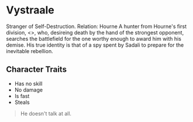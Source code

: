 # Vystraale

Stranger of Self-Destruction. Relation: Hourne
A hunter from Hourne's first division, <<Solidus>>, who, desireing death by the hand of the
strongest opponent, searches the battlefield for the one worthy enough to award him with his demise. 
His true identity is that of a spy spent by Sadali to prepare for the inevitable rebellion.

## Character Traits

* Has no skill
* No damage
* Is fast
* Steals

> He doesn't talk at all.